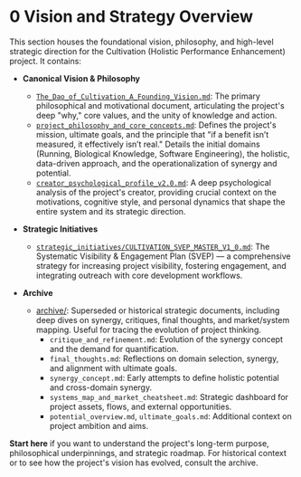# 0 Vision and Strategy Overview

This section houses the foundational vision, philosophy, and high-level strategic direction for the Cultivation (Holistic Performance Enhancement) project. It contains:

- **Canonical Vision & Philosophy**
  - [`The_Dao_of_Cultivation_A_Founding_Vision.md`](The_Dao_of_Cultivation_A_Founding_Vision.md): The primary philosophical and motivational document, articulating the project's deep "why," core values, and the unity of knowledge and action.
  - [`project_philosophy_and_core_concepts.md`](project_philosophy_and_core_concepts.md): Defines the project's mission, ultimate goals, and the principle that "if a benefit isn’t measured, it effectively isn’t real." Details the initial domains (Running, Biological Knowledge, Software Engineering), the holistic, data-driven approach, and the operationalization of synergy and potential.
  - [`creator_psychological_profile_v2.0.md`](creator_psychological_profile_v2.0.md): A deep psychological analysis of the project's creator, providing crucial context on the motivations, cognitive style, and personal dynamics that shape the entire system and its strategic direction.

- **Strategic Initiatives**
  - [`strategic_initiatives/CULTIVATION_SVEP_MASTER_V1_0.md`](strategic_initiatives/CULTIVATION_SVEP_MASTER_V1_0.md): The Systematic Visibility & Engagement Plan (SVEP) — a comprehensive strategy for increasing project visibility, fostering engagement, and integrating outreach with core development workflows.

- **Archive**
  - [archive/](archive/README.md): Superseded or historical strategic documents, including deep dives on synergy, critiques, final thoughts, and market/system mapping. Useful for tracing the evolution of project thinking.
    - `critique_and_refinement.md`: Evolution of the synergy concept and the demand for quantification.
    - `final_thoughts.md`: Reflections on domain selection, synergy, and alignment with ultimate goals.
    - `synergy_concept.md`: Early attempts to define holistic potential and cross-domain synergy.
    - `systems_map_and_market_cheatsheet.md`: Strategic dashboard for project assets, flows, and external opportunities.
    - `potential_overview.md`, `ultimate_goals.md`: Additional context on project ambition and aims.

**Start here** if you want to understand the project's long-term purpose, philosophical underpinnings, and strategic roadmap. For historical context or to see how the project's vision has evolved, consult the archive.
